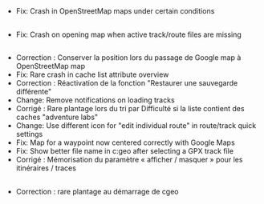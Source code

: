 ##

- Fix: Crash in OpenStreetMap maps under certain conditions

##

- Fix: Crash on opening map when active track/route files are missing

##

- Correction : Conserver la position lors du passage de Google map à OpenStreetMap map
- Fix: Rare crash in cache list attribute overview
- Correction : Réactivation de la fonction "Restaurer une sauvegarde différente"
- Change: Remove notifications on loading tracks
- Corrigé : Rare plantage lors du tri par Difficulté si la liste contient des caches "adventure labs"
- Change: Use different icon for "edit individual route" in route/track quick settings
- Fix: Map for a waypoint now centered correctly with Google Maps
- Fix: Show better file name in c:geo after selecting a GPX track file
- Corrigé : Mémorisation du paramètre « afficher / masquer » pour les itinéraires / traces

##

- Correction : rare plantage au démarrage de cgeo
